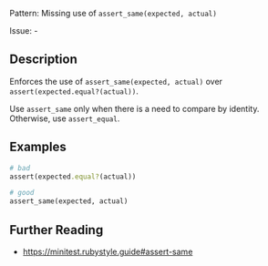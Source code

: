 Pattern: Missing use of `assert_same(expected, actual)`

Issue: -

## Description

Enforces the use of `assert_same(expected, actual)` over
`assert(expected.equal?(actual))`.

Use `assert_same` only when there is a need to compare by identity.
Otherwise, use `assert_equal`.

## Examples

``` ruby
# bad
assert(expected.equal?(actual))

# good
assert_same(expected, actual)
```

## Further Reading

-   <https://minitest.rubystyle.guide#assert-same>